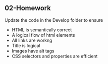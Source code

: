 ## 02-Homework

Update the code in the Develop folder to ensure
* HTML is semantically correct
* A logical flow of html elements
* All links are workng
* Title is logical
* Images have alt tags
* CSS selectors and properties are efficient
